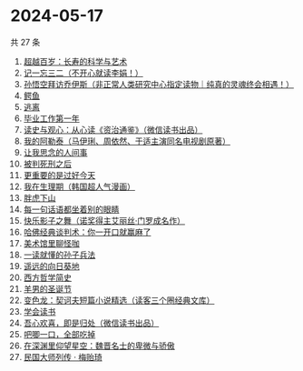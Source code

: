 # 2024-05-17

共 27 条

<!-- BEGIN WEREAD -->
<!-- 最后更新时间 2024-05-17 16:01:21 +0800 -->
1. [超越百岁：长寿的科学与艺术](https://weread.qq.com/web/bookDetail/12f326c0813ab8d88g015fdf)
1. [记一忘三二（不开心就读李娟！）](https://weread.qq.com/web/bookDetail/f1c321d0813ab6e60g0141c1)
1. [孙悟空拜访乔伊斯（非正常人类研究中心指定读物｜纯真的灵魂终会相遇！）](https://weread.qq.com/web/bookDetail/875323e0813ab8d1dg012f9c)
1. [鳄鱼](https://weread.qq.com/web/bookDetail/44832c50813ab8d99g01612b)
1. [逃离](https://weread.qq.com/web/bookDetail/3cf3255071d2e86f3cf3371)
1. [毕业工作第一年](https://weread.qq.com/web/bookDetail/57c32d50813ab8d2cg0157ab)
1. [读史与观心：从心读《资治通鉴》（微信读书出品）](https://weread.qq.com/web/bookDetail/e2c32c40813ab8651g015fc1)
1. [我的阿勒泰（马伊琍、周依然、于适主演同名电视剧原著）](https://weread.qq.com/web/bookDetail/6e732140813ab6e60g013caf)
1. [让我思念的人间事](https://weread.qq.com/web/bookDetail/0cf325a0813ab89aag010369)
1. [被判死刑之后](https://weread.qq.com/web/bookDetail/e88324f0813ab8d1dg013d49)
1. [更重要的是过好今天](https://weread.qq.com/web/bookDetail/b7b32f90813ab8d32g015dd6)
1. [我在生理期（韩国超人气漫画）](https://weread.qq.com/web/bookDetail/a6732370813ab8bb3g012206)
1. [胖虎下山](https://weread.qq.com/web/bookDetail/cf532a2072808015cf561c1)
1. [每一句话语都坐着别的眼睛](https://weread.qq.com/web/bookDetail/59832b70813ab8289g013955)
1. [快乐影子之舞（诺奖得主艾丽丝·门罗成名作）](https://weread.qq.com/web/bookDetail/823322f0813ab85c3g01267b)
1. [哈佛经典谈判术：你一开口就赢麻了](https://weread.qq.com/web/bookDetail/bf032c7072103ce5bf0568a)
1. [美术馆里聊怪咖](https://weread.qq.com/web/bookDetail/b2132dc071600c2cb217454)
1. [一读就懂的孙子兵法](https://weread.qq.com/web/bookDetail/500327c0813ab8bb3g01417a)
1. [遥远的向日葵地](https://weread.qq.com/web/bookDetail/71932380717ea7b7719501e)
1. [西方哲学简史](https://weread.qq.com/web/bookDetail/3343271052cf09334242116)
1. [羊男的圣诞节](https://weread.qq.com/web/bookDetail/84b32100813ab89d2g012397)
1. [变色龙：契诃夫短篇小说精选（读客三个圈经典文库）](https://weread.qq.com/web/bookDetail/027320b071d8830602702d5)
1. [学会读书](https://weread.qq.com/web/bookDetail/b8632dd0721caa6fb868569)
1. [吾心欢喜，即是归处（微信读书出品）](https://weread.qq.com/web/bookDetail/cad32210813ab83e5g016fb8)
1. [吧唧一口，全部吃掉](https://weread.qq.com/web/bookDetail/06032010813ab8d48g014529)
1. [在深渊里仰望星空：魏晋名士的卑微与骄傲](https://weread.qq.com/web/bookDetail/6cb32950813ab7ff5g0163e3)
1. [民国大师列传 · 梅贻琦](https://weread.qq.com/web/bookDetail/765323f0813ab6be0g017b96)
<!-- END WEREAD -->